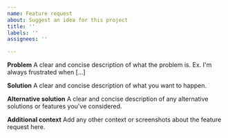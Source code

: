 ```yaml
---
name: Feature request
about: Suggest an idea for this project
title: ''
labels: ''
assignees: ''

---
```


**Problem**
A clear and concise description of what the problem is. Ex. I'm always frustrated when [...]

**Solution**
A clear and concise description of what you want to happen.

**Alternative solution**
A clear and concise description of any alternative solutions or features you've considered.

**Additional context**
Add any other context or screenshots about the feature request here.
